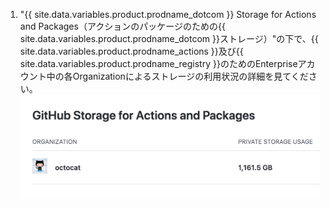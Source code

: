 1. "{{ site.data.variables.product.prodname_dotcom }} Storage for Actions and Packages（アクションのパッケージのための{{ site.data.variables.product.prodname_dotcom }}ストレージ）"の下で、{{ site.data.variables.product.prodname_actions }}及び{{ site.data.variables.product.prodname_registry }}のためのEnterpriseアカウント中の各Organizationによるストレージの利用状況の詳細を見てください。 ![ストレージの利用状況の詳細](/assets/images/help/billing/actions-packages-storage-enterprise.png)
